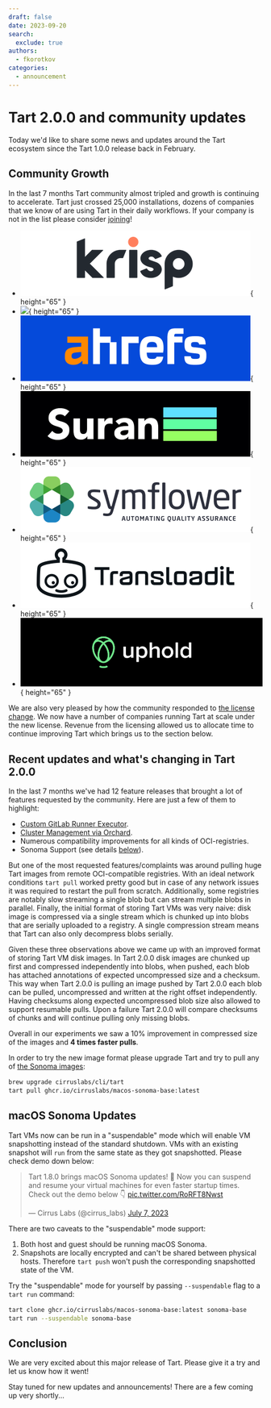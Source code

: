 ```yaml
---
draft: false
date: 2023-09-20
search:
  exclude: true
authors:
  - fkorotkov
categories:
  - announcement
---
```


# Tart 2.0.0 and community updates

Today we'd like to share some news and updates around the Tart ecosystem since the Tart 1.0.0 release back in February.

<!-- more -->

## Community Growth

In the last 7 months Tart community almost tripled and growth is continuing to accelerate. Tart just crossed 25,000 installations,
dozens of companies that we know of are using Tart in their daily workflows. If your company is not in the list please consider
[joining](https://github.com/cirruslabs/tart/blob/main/Resources/Users/HowToAddYourself.md)!

<div class="grid cards" markdown>

- ![](https://github.com/cirruslabs/tart/raw/main/Resources/Users/Krisp.png){ height="65" }
- ![](https://github.com/cirruslabs/tart/raw/main/Resources/Users/Mullvad.png){ height="65" }
- ![](https://github.com/cirruslabs/tart/raw/main/Resources/Users/ahrefs.png){ height="65" }
- ![](https://github.com/cirruslabs/tart/raw/main/Resources/Users/Suran.png){ height="65" }
- ![](https://github.com/cirruslabs/tart/raw/main/Resources/Users/Symflower.png){ height="65" }
- ![](https://github.com/cirruslabs/tart/raw/main/Resources/Users/Transloadit.png){ height="65" }
- ![](https://github.com/cirruslabs/tart/raw/main/Resources/Users/Uphold.png){ height="65" }

</div>

We are also very pleased by how the community responded to [the license change](2023-02-11-changing-tart-license.md).
We now have a number of companies running Tart at scale under the new license. Revenue from the licensing allowed us to
allocate time to continue improving Tart which brings us to the section below.

## Recent updates and what's changing in Tart 2.0.0

In the last 7 months we've had 12 feature releases that brought a lot of features requested by the community. Here are just
a few of them to highlight:

* [Custom GitLab Runner Executor](/integrations/gitlab-runner/).
* [Cluster Management via Orchard](2023-04-25-orchard-ga.md).
* Numerous compatibility improvements for all kinds of OCI-registries.
* Sonoma Support (see details [below](#macos-sonoma-updates)).

But one of the most requested features/complaints was around pulling huge Tart images from remote OCI-compatible registries.
With an ideal network conditions `tart pull` worked pretty good but in case of any network issues it was required to
restart the pull from scratch. Additionally, some registries are notably slow streaming a single blob but can stream
multiple blobs in parallel. Finally, the initial format of storing Tart VMs was very naive: disk image is compressed
via a single stream which is chunked up into blobs that are serially uploaded to a registry. A single compression stream
means that Tart can also only decompress blobs serially.

Given these three observations above we came up with an improved format of storing Tart VM disk images. In Tart 2.0.0
disk images are chunked up first and compressed independently into blobs, when pushed, each blob has attached annotations
of expected uncompressed size and a checksum. This way when Tart 2.0.0 is pulling an image pushed by Tart 2.0.0 each blob can
be pulled, uncompressed and written at the right offset independently. Having checksums along expected uncompressed blob size
also allowed to support resumable pulls. Upon a failure Tart 2.0.0 will compare checksums of chunks and will continue pulling
only missing blobs.

Overall in our experiments we saw a 10% improvement in compressed size of the images and **4 times faster pulls**.

In order to try the new image format please upgrade Tart and try to pull any of [the Sonoma images](https://github.com/orgs/cirruslabs/packages?tab=packages&q=macos-sonoma):

```bash
brew upgrade cirruslabs/cli/tart
tart pull ghcr.io/cirruslabs/macos-sonoma-base:latest
```

## macOS Sonoma Updates

Tart VMs now can be run in a "suspendable" mode which will enable VM snapshotting instead of the standard shutdown.
VMs with an existing snapshot will `run` from the same state as they got snapshotted. Please check demo down below:

<div>
    <blockquote class="twitter-tweet" data-theme="dark">
      <p lang="en" dir="ltr">
        Tart 1.8.0 brings macOS Sonoma updates! 🍏 Now you can suspend and resume your virtual machines for even faster startup times. Check out the demo below 👇 <a href="https://t.co/RoRFT8Nwst">pic.twitter.com/RoRFT8Nwst</a>
      </p>&mdash; Cirrus Labs (@cirrus_labs) <a href="https://twitter.com/cirrus_labs/status/1677308360385765382?ref_src=twsrc%5Etfw">July 7, 2023</a>
    </blockquote> 
    <script src="https://platform.twitter.com/widgets.js" charset="utf-8"></script>
</div>

There are two caveats to the "suspendable" mode support:

1. Both host and guest should be running macOS Sonoma.
2. Snapshots are locally encrypted and can't be shared between physical hosts. Therefore `tart push` won't push the corresponding snapshotted state of the VM.

Try the "suspendable" mode for yourself by passing `--suspendable` flag to a `tart run` command:

```bash
tart clone ghcr.io/cirruslabs/macos-sonoma-base:latest sonoma-base
tart run --suspendable sonoma-base
```

## Conclusion

We are very excited about this major release of Tart. Please give it a try and let us know how it went!

Stay tuned for new updates and announcements! There are a few coming up very shortly...
